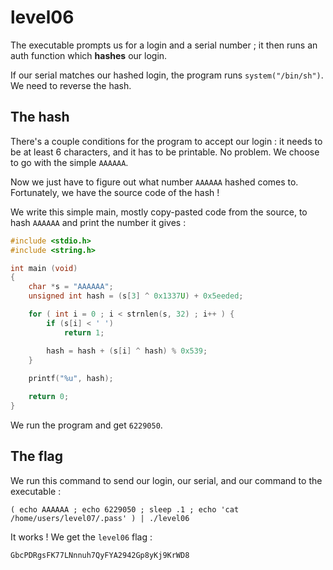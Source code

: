 # level06

The executable prompts us for a login and a serial number ; it then runs an auth function which **hashes** our login.

If our serial matches our hashed login, the program runs `system("/bin/sh")`. We need to reverse the hash.

## **The hash**

There's a couple conditions for the program to accept our login : it needs to be at least 6 characters, and it has to be printable. No problem. We choose to go with the simple `AAAAAA`.

Now we just have to figure out what number `AAAAAA` hashed comes to. Fortunately, we have the source code of the hash !

We write this simple main, mostly copy-pasted code from the source, to hash `AAAAAA` and print the number it gives :

```c
#include <stdio.h>
#include <string.h>

int main (void)
{
    char *s = "AAAAAA";
    unsigned int hash = (s[3] ^ 0x1337U) + 0x5eeded;

    for ( int i = 0 ; i < strnlen(s, 32) ; i++ ) {
        if (s[i] < ' ')
            return 1;

        hash = hash + (s[i] ^ hash) % 0x539;
    }
    
    printf("%u", hash);

    return 0;
}
```

We run the program and get `6229050`.

## **The flag**

We run this command to send our login, our serial, and our command to the executable :

```
( echo AAAAAA ; echo 6229050 ; sleep .1 ; echo 'cat /home/users/level07/.pass' ) | ./level06
```

It works ! We get the `level06` flag :

```
GbcPDRgsFK77LNnnuh7QyFYA2942Gp8yKj9KrWD8
```